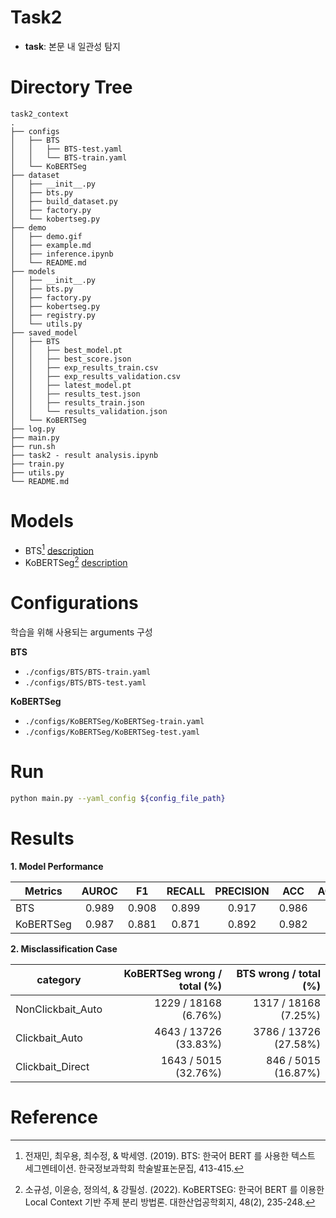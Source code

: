 # Task2

- **task**: 본문 내 일관성 탐지

# Directory Tree

```
task2_context
.
├── configs
│   ├── BTS
│   │   ├── BTS-test.yaml
│   │   └── BTS-train.yaml
│   └── KoBERTSeg
├── dataset
│   ├── __init__.py
│   ├── bts.py
│   ├── build_dataset.py
│   ├── factory.py
│   └── kobertseg.py
├── demo
│   ├── demo.gif
│   ├── example.md
│   ├── inference.ipynb
│   └── README.md
├── models
│   ├── __init__.py
│   ├── bts.py
│   ├── factory.py
│   ├── kobertseg.py
│   ├── registry.py
│   └── utils.py
├── saved_model
│   ├── BTS
│   │   ├── best_model.pt
│   │   ├── best_score.json
│   │   ├── exp_results_train.csv
│   │   ├── exp_results_validation.csv
│   │   ├── latest_model.pt
│   │   ├── results_test.json
│   │   ├── results_train.json
│   │   └── results_validation.json
│   └── KoBERTSeg
├── log.py
├── main.py
├── run.sh
├── task2 - result analysis.ipynb
├── train.py
├── utils.py
└── README.md

```

# Models

- BTS[^1] [description]()
- KoBERTSeg[^2] [description]()

# Configurations

학습을 위해 사용되는 arguments 구성

**BTS**

- `./configs/BTS/BTS-train.yaml`
- `./configs/BTS/BTS-test.yaml`

**KoBERTSeg**

- `./configs/KoBERTSeg/KoBERTSeg-train.yaml`
- `./configs/KoBERTSeg/KoBERTSeg-test.yaml`

# Run

```bash
python main.py --yaml_config ${config_file_path}
```

# Results

**1. Model Performance**

Metrics	| AUROC	| F1	| RECALL	| PRECISION	| ACC	| ACC_PER_ARTICLE
---|:---:|:---:|:---:|:---:|:---:|:---:
BTS	| 0.989	| 0.908	| 0.899	| 0.917	| 0.986	| 0.839
KoBERTSeg	| 0.987	| 0.881	| 0.871	| 0.892	| 0.982 | 0.796


**2. Misclassification Case**

category	| KoBERTSeg wrong / total (%)	| BTS wrong / total (%)
---|---:|---:
NonClickbait_Auto	| 1229 / 18168 (6.76%)	| 1317 / 18168 (7.25%)
Clickbait_Auto	| 4643 / 13726 (33.83%)	| 3786 / 13726 (27.58%)
Clickbait_Direct	| 1643 / 5015 (32.76%)	| 846 / 5015 (16.87%)

# Reference

[^1]: 전재민, 최우용, 최수정, & 박세영. (2019). BTS: 한국어 BERT 를 사용한 텍스트 세그멘테이션. 한국정보과학회 학술발표논문집, 413-415.
[^2]: 소규성, 이윤승, 정의석, & 강필성. (2022). KoBERTSEG: 한국어 BERT 를 이용한 Local Context 기반 주제 분리 방법론. 대한산업공학회지, 48(2), 235-248. 



